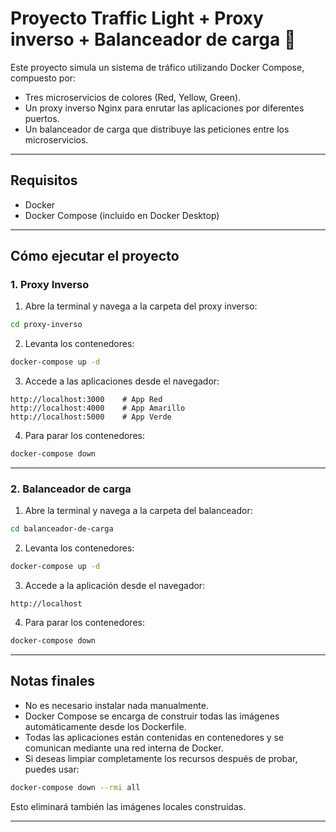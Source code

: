 # Proyecto Traffic Light + Proxy inverso + Balanceador de carga 🚦

Este proyecto simula un sistema de tráfico utilizando Docker Compose, compuesto por:
- Tres microservicios de colores (Red, Yellow, Green).
- Un proxy inverso Nginx para enrutar las aplicaciones por diferentes puertos.
- Un balanceador de carga que distribuye las peticiones entre los microservicios.

---

## Requisitos

- Docker
- Docker Compose (incluido en Docker Desktop)

---

## Cómo ejecutar el proyecto

### 1. Proxy Inverso

1. Abre la terminal y navega a la carpeta del proxy inverso:

```bash
cd proxy-inverso
```

2. Levanta los contenedores:

```bash
docker-compose up -d
```

3. Accede a las aplicaciones desde el navegador:

```
http://localhost:3000    # App Red
http://localhost:4000    # App Amarillo
http://localhost:5000    # App Verde
```

4. Para parar los contenedores:

```bash
docker-compose down
```

---

### 2. Balanceador de carga

1. Abre la terminal y navega a la carpeta del balanceador:

```bash
cd balanceador-de-carga
```

2. Levanta los contenedores:

```bash
docker-compose up -d
```

3. Accede a la aplicación desde el navegador:

```
http://localhost
```

4. Para parar los contenedores:

```bash
docker-compose down
```

---

## Notas finales

- No es necesario instalar nada manualmente.
- Docker Compose se encarga de construir todas las imágenes automáticamente desde los Dockerfile.
- Todas las aplicaciones están contenidas en contenedores y se comunican mediante una red interna de Docker.
- Si deseas limpiar completamente los recursos después de probar, puedes usar:

```bash
docker-compose down --rmi all
```

Esto eliminará también las imágenes locales construidas.

---
